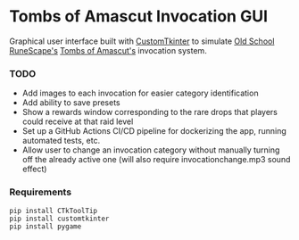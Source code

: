 # Tombs of Amascut Invocation GUI

Graphical user interface built with [CustomTkinter](https://github.com/TomSchimansky/CustomTkinter) to simulate [Old School RuneScape's](https://oldschool.runescape.com/a=97/) [Tombs of Amascut's](https://oldschool.runescape.wiki/w/Tombs_of_Amascut) invocation system. 

### TODO

- Add images to each invocation for easier category identification
- Add ability to save presets
- Show a rewards window corresponding to the rare drops that players could receive at that raid level
- Set up a GitHub Actions CI/CD pipeline for dockerizing the app, running automated tests, etc.
- Allow user to change an invocation category without manually turning off the already active one (will also require invocationchange.mp3 sound effect)

### Requirements
```
pip install CTkToolTip
pip install customtkinter
pip install pygame
```